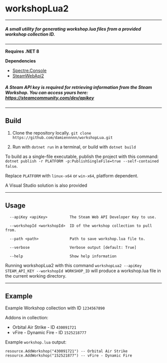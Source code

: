 # workshopLua2
------------
##### A small utility for generating workshop.lua files from a provided workshop collection ID.
------------

**Requires .NET 8**
	
**Dependencies**
- [Spectre.Console](https://spectreconsole.net/ "Spectre.Console")
- [SteamWebApi2](https://github.com/babelshift/SteamWebAPI2 "SteamWebApi2")

##### A Steam API key is required for retrieving information from the Steam Workshop. You can access yours here: https://steamcommunity.com/dev/apikey

------------
## Build


1. Clone the repository locally.
`git clone https://github.com/damiennnnn/workshopLua.git`

2. Run with `dotnet run` in a terminal, or build with `dotnet build`

To build as a single-file executable, publish the project with this command: 
`dotnet publish -r PLATFORM -p:PublishSingleFile=true --self-contained false`.

Replace `PLATFORM` with `linux-x64` or `win-x64`, platform dependent.

A Visual Studio solution is also provided

------------
## Usage

```
  --apiKey <apiKey>          The Steam Web API Developer Key to use.
  
  --workshopId <workshopId>  ID of the workshop collection to pull from.
  
  --path <path>              Path to save workshop.lua file to.
  
  --verbose                  Verbose output [default: True]
  
  --help                     Show help information
```

Running workshopLua2 with this command `workshopLua2 --apiKey STEAM_API_KEY --workshopId WORKSHOP_ID` will produce a workshop.lua file in the current working directory.

------------

## Example

Example Workshop collection with ID `1234567890`

Addons in collection:
- Orbital Air Strike - ID `430091721`
- vFire - Dynamic Fire - ID `1525218777`

Example `workshop.lua` output:
```
resource.AddWorkshop("430091721") -- Orbital Air Strike
resource.AddWorkshop("152521877") -- vFire - Dynamic Fire
```
